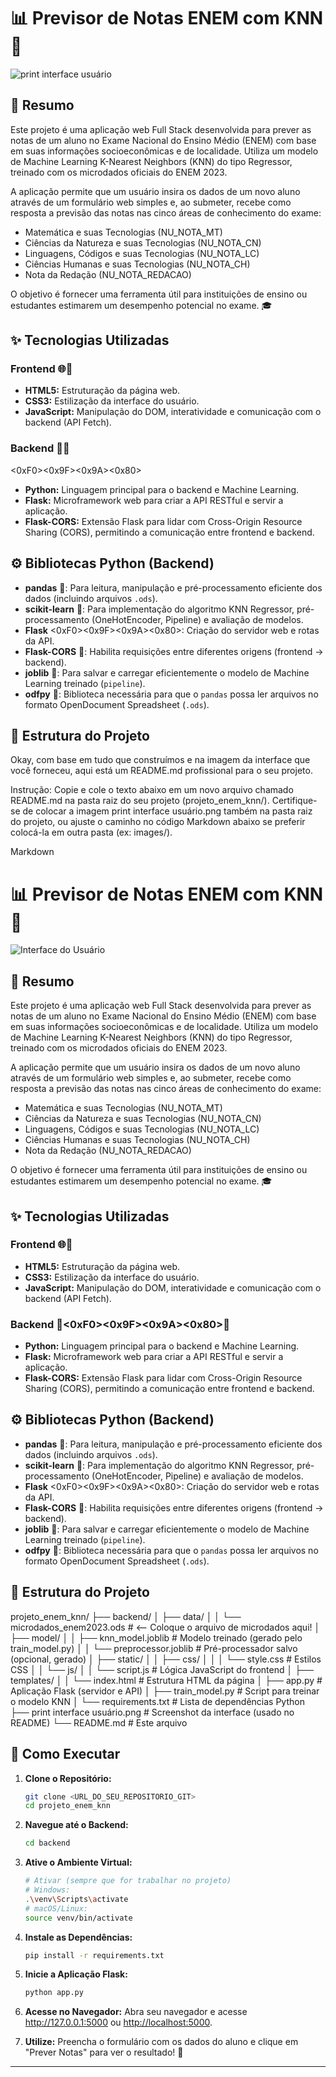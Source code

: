 # 📊 Previsor de Notas ENEM com KNN 🚀

![print interface usuário](https://github.com/user-attachments/assets/5cffe81b-692a-4ef2-9791-40532d449944)

## 📝 Resumo

Este projeto é uma aplicação web Full Stack desenvolvida para prever as notas de um aluno no Exame Nacional do Ensino Médio (ENEM) com base em suas informações socioeconômicas e de localidade. Utiliza um modelo de Machine Learning K-Nearest Neighbors (KNN) do tipo Regressor, treinado com os microdados oficiais do ENEM 2023.

A aplicação permite que um usuário insira os dados de um novo aluno através de um formulário web simples e, ao submeter, recebe como resposta a previsão das notas nas cinco áreas de conhecimento do exame:

* Matemática e suas Tecnologias (NU_NOTA_MT)
* Ciências da Natureza e suas Tecnologias (NU_NOTA_CN)
* Linguagens, Códigos e suas Tecnologias (NU_NOTA_LC)
* Ciências Humanas e suas Tecnologias (NU_NOTA_CH)
* Nota da Redação (NU_NOTA_REDACAO)

O objetivo é fornecer uma ferramenta útil para instituições de ensino ou estudantes estimarem um desempenho potencial no exame. 🎓

## ✨ Tecnologias Utilizadas

### Frontend 🌐🎨
* **HTML5:** Estruturação da página web.
* **CSS3:** Estilização da interface do usuário.
* **JavaScript:** Manipulação do DOM, interatividade e comunicação com o backend (API Fetch).

### Backend 🐍🔗
<0xF0><0x9F><0x9A><0x80>
* **Python:** Linguagem principal para o backend e Machine Learning.
* **Flask:** Microframework web para criar a API RESTful e servir a aplicação.
* **Flask-CORS:** Extensão Flask para lidar com Cross-Origin Resource Sharing (CORS), permitindo a comunicação entre frontend e backend.

## ⚙️ Bibliotecas Python (Backend)

* **pandas** 🐼: Para leitura, manipulação e pré-processamento eficiente dos dados (incluindo arquivos `.ods`).
* **scikit-learn** 🤖: Para implementação do algoritmo KNN Regressor, pré-processamento (OneHotEncoder, Pipeline) e avaliação de modelos.
* **Flask** <0xF0><0x9F><0x9A><0x80>: Criação do servidor web e rotas da API.
* **Flask-CORS** 🔗: Habilita requisições entre diferentes origens (frontend -> backend).
* **joblib** 💾: Para salvar e carregar eficientemente o modelo de Machine Learning treinado (`pipeline`).
* **odfpy** 📄: Biblioteca necessária para que o `pandas` possa ler arquivos no formato OpenDocument Spreadsheet (`.ods`).

## 📁 Estrutura do Projeto
Okay, com base em tudo que construímos e na imagem da interface que você forneceu, aqui está um README.md profissional para o seu projeto.

Instrução: Copie e cole o texto abaixo em um novo arquivo chamado README.md na pasta raiz do seu projeto (projeto_enem_knn/). Certifique-se de colocar a imagem print interface usuário.png também na pasta raiz do projeto, ou ajuste o caminho no código Markdown abaixo se preferir colocá-la em outra pasta (ex: images/).

Markdown

# 📊 Previsor de Notas ENEM com KNN 🚀

![Interface do Usuário](print%20interface%20usuário.png)

## 📝 Resumo

Este projeto é uma aplicação web Full Stack desenvolvida para prever as notas de um aluno no Exame Nacional do Ensino Médio (ENEM) com base em suas informações socioeconômicas e de localidade. Utiliza um modelo de Machine Learning K-Nearest Neighbors (KNN) do tipo Regressor, treinado com os microdados oficiais do ENEM 2023.

A aplicação permite que um usuário insira os dados de um novo aluno através de um formulário web simples e, ao submeter, recebe como resposta a previsão das notas nas cinco áreas de conhecimento do exame:

* Matemática e suas Tecnologias (NU_NOTA_MT)
* Ciências da Natureza e suas Tecnologias (NU_NOTA_CN)
* Linguagens, Códigos e suas Tecnologias (NU_NOTA_LC)
* Ciências Humanas e suas Tecnologias (NU_NOTA_CH)
* Nota da Redação (NU_NOTA_REDACAO)

O objetivo é fornecer uma ferramenta útil para instituições de ensino ou estudantes estimarem um desempenho potencial no exame. 🎓

## ✨ Tecnologias Utilizadas

### Frontend 🌐🎨
* **HTML5:** Estruturação da página web.
* **CSS3:** Estilização da interface do usuário.
* **JavaScript:** Manipulação do DOM, interatividade e comunicação com o backend (API Fetch).

### Backend 🐍<0xF0><0x9F><0x9A><0x80>🔗
* **Python:** Linguagem principal para o backend e Machine Learning.
* **Flask:** Microframework web para criar a API RESTful e servir a aplicação.
* **Flask-CORS:** Extensão Flask para lidar com Cross-Origin Resource Sharing (CORS), permitindo a comunicação entre frontend e backend.

## ⚙️ Bibliotecas Python (Backend)

* **pandas** 🐼: Para leitura, manipulação e pré-processamento eficiente dos dados (incluindo arquivos `.ods`).
* **scikit-learn** 🤖: Para implementação do algoritmo KNN Regressor, pré-processamento (OneHotEncoder, Pipeline) e avaliação de modelos.
* **Flask** <0xF0><0x9F><0x9A><0x80>: Criação do servidor web e rotas da API.
* **Flask-CORS** 🔗: Habilita requisições entre diferentes origens (frontend -> backend).
* **joblib** 💾: Para salvar e carregar eficientemente o modelo de Machine Learning treinado (`pipeline`).
* **odfpy** 📄: Biblioteca necessária para que o `pandas` possa ler arquivos no formato OpenDocument Spreadsheet (`.ods`).

## 📁 Estrutura do Projeto

projeto_enem_knn/
├── backend/
│   ├── data/
│   │   └── microdados_enem2023.ods  # <-- Coloque o arquivo de microdados aqui!
│   ├── model/
│   │   ├── knn_model.joblib        # Modelo treinado (gerado pelo train_model.py)
│   │   └── preprocessor.joblib     # Pré-processador salvo (opcional, gerado)
│   ├── static/
│   │   ├── css/
│   │   │   └── style.css           # Estilos CSS
│   │   └── js/
│   │       └── script.js           # Lógica JavaScript do frontend
│   ├── templates/
│   │   └── index.html              # Estrutura HTML da página
│   ├── app.py                      # Aplicação Flask (servidor e API)
│   ├── train_model.py              # Script para treinar o modelo KNN
│   └── requirements.txt            # Lista de dependências Python
├── print interface usuário.png     # Screenshot da interface (usado no README)
└── README.md                       # Este arquivo

## 🚀 Como Executar

1.  **Clone o Repositório:**
    ```bash
    git clone <URL_DO_SEU_REPOSITORIO_GIT>
    cd projeto_enem_knn
    ```
2.  **Navegue até o Backend:**
    ```bash
    cd backend
    ```
3.  **Ative o Ambiente Virtual:**
    ```bash
    # Ativar (sempre que for trabalhar no projeto)
    # Windows:
    .\venv\Scripts\activate
    # macOS/Linux:
    source venv/bin/activate
    ```
4.  **Instale as Dependências:**
    ```bash
    pip install -r requirements.txt
    ```
5.  **Inicie a Aplicação Flask:**
    ```bash
    python app.py
    ```
8.  **Acesse no Navegador:** Abra seu navegador e acesse <http://127.0.0.1:5000> ou <http://localhost:5000>.

9.  **Utilize:** Preencha o formulário com os dados do aluno e clique em "Prever Notas" para ver o resultado! 🎉
---
